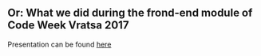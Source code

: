 ## Or: What we did during the frond-end module of Code Week Vratsa 2017

Presentation can be found [here](http://slides.com/pavlingergov/code#/)

